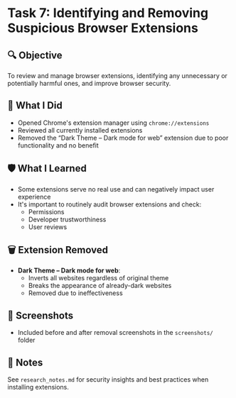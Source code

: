 # Task 7: Identifying and Removing Suspicious Browser Extensions

## 🔍 Objective
To review and manage browser extensions, identifying any unnecessary or potentially harmful ones, and improve browser security.

## 🧠 What I Did
- Opened Chrome's extension manager using `chrome://extensions`
- Reviewed all currently installed extensions
- Removed the “Dark Theme – Dark mode for web” extension due to poor functionality and no benefit

## 🛡️ What I Learned
- Some extensions serve no real use and can negatively impact user experience
- It's important to routinely audit browser extensions and check:
  - Permissions
  - Developer trustworthiness
  - User reviews

## 🗑️ Extension Removed
- **Dark Theme – Dark mode for web**: 
  - Inverts all websites regardless of original theme
  - Breaks the appearance of already-dark websites
  - Removed due to ineffectiveness

## 📸 Screenshots
- Included before and after removal screenshots in the `screenshots/` folder

## 📝 Notes
See `research_notes.md` for security insights and best practices when installing extensions.
